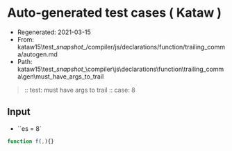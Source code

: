 # Auto-generated test cases ( Kataw )
- Regenerated: 2021-03-15
- From: kataw15\test\__snapshot__/compiler/js/declarations/function/trailing_comma/autogen.md
- Path: kataw15\test\__snapshot__\compiler\js\declarations\function\trailing_comma\gen\must_have_args_to_trail
> :: test: must have args to trail
> :: case: 8
## Input
- ``es = 8`

`````js
function f(,){}
`````
